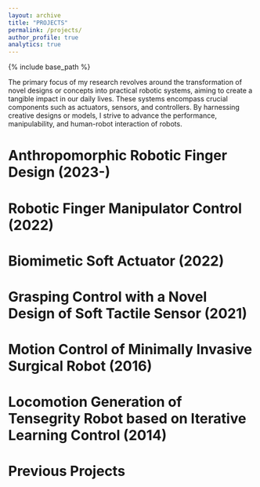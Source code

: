 ```yaml
---
layout: archive
title: "PROJECTS"
permalink: /projects/
author_profile: true
analytics: true
---
```


{% include base_path %}

The primary focus of my research revolves around the transformation of novel designs or concepts into practical robotic systems, aiming to create a tangible impact in our daily lives. These systems encompass crucial components such as actuators, sensors, and controllers. By harnessing creative designs or models, I strive to advance the performance, manipulability, and human-robot interaction of robots.

Anthropomorphic Robotic Finger Design (2023-)
======


Robotic Finger Manipulator Control (2022)
======


Biomimetic Soft Actuator (2022)
======


Grasping Control with a Novel Design of Soft Tactile Sensor (2021)
======


Motion Control of Minimally Invasive Surgical Robot (2016)
======


Locomotion Generation of Tensegrity Robot based on Iterative Learning Control (2014)
======


Previous Projects
======
